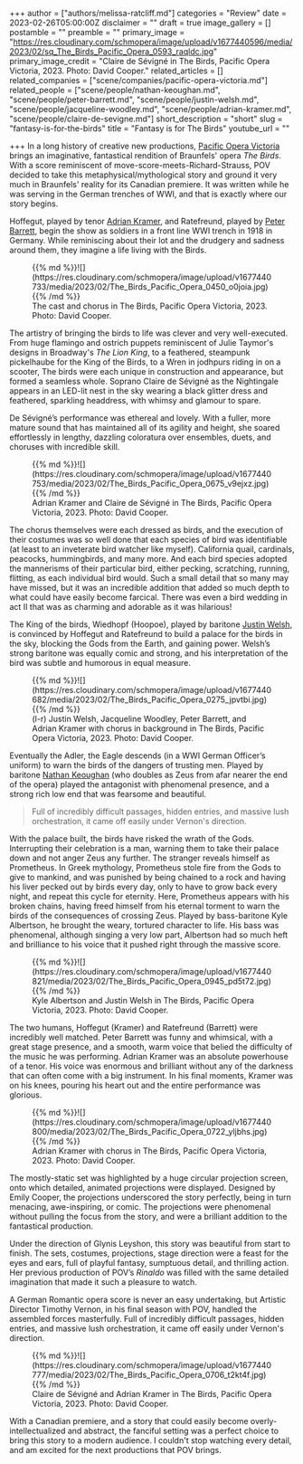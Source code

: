 +++
author = ["authors/melissa-ratcliff.md"]
categories = "Review"
date = 2023-02-26T05:00:00Z
disclaimer = ""
draft = true
image_gallery = []
postamble = ""
preamble = ""
primary_image = "https://res.cloudinary.com/schmopera/image/upload/v1677440596/media/2023/02/sq_The_Birds_Pacific_Opera_0593_raqldc.jpg"
primary_image_credit = "Claire de Sévigné in The Birds, Pacific Opera Victoria, 2023. Photo: David Cooper."
related_articles = []
related_companies = ["scene/companies/pacific-opera-victoria.md"]
related_people = ["scene/people/nathan-keoughan.md", "scene/people/peter-barrett.md", "scene/people/justin-welsh.md", "scene/people/jacqueline-woodley.md", "scene/people/adrian-kramer.md", "scene/people/claire-de-sevigne.md"]
short_description = "short"
slug = "fantasy-is-for-the-birds"
title = "Fantasy is for The Birds"
youtube_url = ""

+++
In a long history of creative new productions, [Pacific Opera Victoria](/scene/companies/pacific-opera-victoria/) brings an imaginative, fantastical rendition of Braunfels' opera _The Birds_. With a score reminiscent of move-score-meets-Richard-Strauss, POV decided to take this metaphysical/mythological story and ground it very much in Braunfels' reality for its Canadian premiere. It was written while he was serving in the German trenches of WWI, and that is exactly where our story begins.

Hoffegut, played by tenor [Adrian Kramer](/scene/people/adrian-kramer/), and Ratefreund, played by [Peter Barrett](/scene/people/peter-barrett/), begin the show as soldiers in a front line WWI trench in 1918 in Germany. While reminiscing about their lot and the drudgery and sadness around them, they imagine a life living with the Birds.

<figure data-type="image">{{% md %}}![](https://res.cloudinary.com/schmopera/image/upload/v1677440733/media/2023/02/The_Birds_Pacific_Opera_0450_o0joia.jpg){{% /md %}}

<figcaption>The cast and chorus in The Birds, Pacific Opera Victoria, 2023. Photo: David Cooper.</figcaption>  
</figure>

The artistry of bringing the birds to life was clever and very well-executed. From huge flamingo and ostrich puppets reminiscent of Julie Taymor's designs in Broadway's _The Lion King_, to a feathered, steampunk pickelhaube for the King of the Birds, to a Wren in jodhpurs riding in on a scooter, The birds were each unique in construction and appearance, but formed a seamless whole. Soprano Claire de Sévigné as the Nightingale appears in an LED-lit nest in the sky wearing a black glitter dress and feathered, sparkling headdress, with whimsy and glamour to spare.

De Sévigné’s performance was ethereal and lovely. With a fuller, more mature sound that has maintained all of its agility and height, she soared effortlessly in lengthy, dazzling coloratura over ensembles, duets, and choruses with incredible skill.

<figure data-type="image">{{% md %}}![](https://res.cloudinary.com/schmopera/image/upload/v1677440753/media/2023/02/The_Birds_Pacific_Opera_0675_v9ejxz.jpg){{% /md %}}

<figcaption>Adrian Kramer and Claire de Sévigné in The Birds, Pacific Opera Victoria, 2023. Photo: David Cooper.</figcaption>  
</figure>

The chorus themselves were each dressed as birds, and the execution of their costumes was so well done that each species of bird was identifiable (at least to an inveterate bird watcher like myself). California quail, cardinals, peacocks, hummingbirds, and many more. And each bird species adopted the mannerisms of their particular bird, either pecking, scratching, running, flitting, as each individual bird would. Such a small detail that so many may have missed, but it was an incredible addition that added so much depth to what could have easily become farcical. There was even a bird wedding in act II that was as charming and adorable as it was hilarious!

The King of the birds, Wiedhopf (Hoopoe), played by baritone [Justin Welsh](/scene/people/justin-welsh/), is convinced by Hoffegut and Ratefreund to build a palace for the birds in the sky, blocking the Gods from the Earth, and gaining power. Welsh’s strong baritone was equally comic and strong, and his interpretation of the bird was subtle and humorous in equal measure.

<figure data-type="image">{{% md %}}![](https://res.cloudinary.com/schmopera/image/upload/v1677440682/media/2023/02/The_Birds_Pacific_Opera_0275_jpvtbi.jpg){{% /md %}}

<figcaption>(l-r) Justin Welsh, Jacqueline Woodley, Peter Barrett, and Adrian Kramer with chorus in background in The Birds, Pacific Opera Victoria, 2023. Photo: David Cooper.</figcaption>  
</figure>

Eventually the Adler, the Eagle descends (in a WWI German Officer’s uniform) to warn the birds of the dangers of trusting men. Played by baritone [Nathan Keoughan](/scene/people/nathan-keoughan/) (who doubles as Zeus from afar nearer the end of the opera) played the antagonist with phenomenal presence, and a strong rich low end that was fearsome and beautiful.

> Full of incredibly difficult passages, hidden entries, and massive lush orchestration, it came off easily under Vernon's direction.

With the palace built, the birds have risked the wrath of the Gods. Interrupting their celebration is a man, warning them to take their palace down and not anger Zeus any further. The stranger reveals himself as Prometheus. In Greek mythology, Prometheus stole fire from the Gods to give to mankind, and was punished by being chained to a rock and having his liver pecked out by birds every day, only to have to grow back every night, and repeat this cycle for eternity. Here, Prometheus appears with his broken chains, having freed himself from his eternal torment to warn the birds of the consequences of crossing Zeus. Played by bass-baritone Kyle Albertson, he brought the weary, tortured character to life. His bass was phenomenal, although singing a very low part, Albertson had so much heft and brilliance to his voice that it pushed right through the massive score.

<figure data-type="image">{{% md %}}![](https://res.cloudinary.com/schmopera/image/upload/v1677440821/media/2023/02/The_Birds_Pacific_Opera_0945_pd5t72.jpg){{% /md %}}

<figcaption>Kyle Albertson and Justin Welsh in The Birds, Pacific Opera Victoria, 2023. Photo: David Cooper.</figcaption>  
</figure>

The two humans, Hoffegut (Kramer) and Ratefreund (Barrett) were incredibly well matched. Peter Barrett was funny and whimsical, with a great stage presence, and a smooth, warm voice that belied the difficulty of the music he was performing. Adrian Kramer was an absolute powerhouse of a tenor. His voice was enormous and brilliant without any of the darkness that can often come with a big instrument. In his final moments, Kramer was on his knees, pouring his heart out and the entire performance was glorious.

<figure data-type="image">{{% md %}}![](https://res.cloudinary.com/schmopera/image/upload/v1677440800/media/2023/02/The_Birds_Pacific_Opera_0722_yljbhs.jpg){{% /md %}}

<figcaption>Adrian Kramer with chorus in The Birds, Pacific Opera Victoria, 2023. Photo: David Cooper.</figcaption>  
</figure>

The mostly-static set was highlighted by a huge circular projection screen, onto which detailed, animated projections were displayed. Designed by Emily Cooper, the projections underscored the story perfectly, being in turn menacing, awe-inspiring, or comic. The projections were phenomenal without pulling the focus from the story, and were a brilliant addition to the fantastical production.

Under the direction of Glynis Leyshon, this story was beautiful from start to finish. The sets, costumes, projections, stage direction were a feast for the eyes and ears, full of playful fantasy, sumptuous detail, and thrilling action. Her previous production of POV’s _Rinaldo_ was filled with the same detailed imagination that made it such a pleasure to watch.

A German Romantic opera score is never an easy undertaking, but Artistic Director Timothy Vernon, in his final season with POV, handled the assembled forces masterfully. Full of incredibly difficult passages, hidden entries, and massive lush orchestration, it came off easily under Vernon's direction.

<figure data-type="image">{{% md %}}![](https://res.cloudinary.com/schmopera/image/upload/v1677440777/media/2023/02/The_Birds_Pacific_Opera_0706_t2kt4f.jpg){{% /md %}}

<figcaption>Claire de Sévigné and Adrian Kramer in The Birds, Pacific Opera Victoria, 2023. Photo: David Cooper.</figcaption>  
</figure>

With a Canadian premiere, and a story that could easily become overly-intellectualized and abstract, the fanciful setting was a perfect choice to bring this story to a modern audience. I couldn't stop watching every detail, and am excited for the next productions that POV brings.